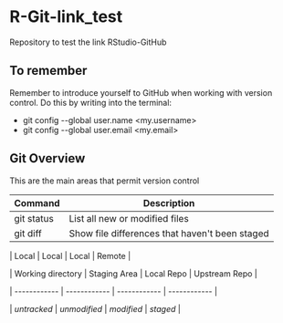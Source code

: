 # R-Git-link_test
Repository to test the link RStudio-GitHub

## To remember
Remember to introduce yourself to GitHub when working with version control. Do this by writing into the terminal:

- git config --global user.name <my.username>
- git config --global user.email <my.email>

## Git Overview
This are the main areas that permit version control

| Command | Description |
| --- | --- |
| git status | List all new or modified files |
| git diff | Show file differences that haven't been staged |



| Local | Local | Local | Remote |

| Working directory | Staging Area | Local Repo | Upstream Repo |

| ------------ | ------------ | ------------ | ------------ |

| _untracked_ | _unmodified_ | _modified_ | _staged_ |



